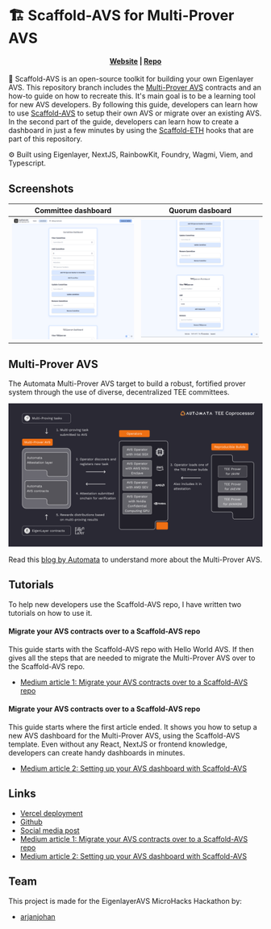 # 🏗 Scaffold-AVS for Multi-Prover AVS

<h4 align="center">
  <a href="https://scaffold-multi-prover-avs.vercel.app/">Website</a> |
  <a href="https://github.com/arjanjohan/scaffold-avs/tree/multi-prover-avs">Repo</a>
</h4>

🔧 Scaffold-AVS is an open-source toolkit for building your own Eigenlayer AVS. This repository branch includes the [Multi-Prover AVS](https://github.com/automata-network/multi-prover-avs/) contracts and an how-to guide on how to recreate this. It's main goal is to be a learning tool for new AVS developers. By following this guide, developers can learn how to use [Scaffold-AVS](https://github.com/automata-network/multi-prover-avs) to setup their own AVS or migrate over an existing AVS. In the second part of the guide, developers can learn how to create a dashboard in just a few minutes by using the [Scaffold-ETH](https://scaffoldeth.io/) hooks that are part of this repository. 

⚙️ Built using Eigenlayer, NextJS, RainbowKit, Foundry, Wagmi, Viem, and Typescript.

## Screenshots

| Committee dashboard                   | Quorum dasboard                     |
| --------------------------------- | --------------------------------- |
| ![dashboard 3](screenshots/3.png) | ![dashboard 4](screenshots/4.png) |

## Multi-Prover AVS
The Automata Multi-Prover AVS target to build a robust, fortified prover system through the use of diverse, decentralized TEE committees.

![Automata Multi-Prover AVS Design](/multiprover-design.png)

Read this [blog by Automata](https://atanetwork.notion.site/Multi-Prover-AVS-with-TEE-545319c42885489196142d966f0ede86) to understand more about the Multi-Prover AVS.

## Tutorials

To help new developers use the Scaffold-AVS repo, I have written two tutorials on how to use it.

#### Migrate your AVS contracts over to a Scaffold-AVS repo
This guide starts with the Scaffold-AVS repo with Hello World AVS. If then gives all the steps that are needed to migrate the Multi-Prover AVS over to the Scaffold-AVS repo.
- [Medium article 1: Migrate your AVS contracts over to a Scaffold-AVS repo](https://medium.com/@arjanjohan/migrate-your-avs-contracts-over-to-a-scaffold-avs-repo-3c3f8cbf9488)

#### Migrate your AVS contracts over to a Scaffold-AVS repo
This guide starts where the first article ended. It shows you how to setup a new AVS dashboard for the Multi-Prover AVS, using the Scaffold-AVS template. Even without any React, NextJS or frontend knowledge, developers can create handy dashboards in minutes.
- [Medium article 2: Setting up your AVS dashboard with Scaffold-AVS](https://medium.com/@arjanjohan/setting-up-your-avs-frontend-dashboard-with-scaffold-avs-733893366697)


## Links

- [Vercel deployment](https://scaffold-multi-prover-avs.vercel.app/)
- [Github](https://github.com/arjanjohan/scaffold-avs/tree/multi-prover-avs)
- [Social media post](https://x.com/arjanjohan/status/1802656725373260113)
- [Medium article 1: Migrate your AVS contracts over to a Scaffold-AVS repo](https://medium.com/@arjanjohan/migrate-your-avs-contracts-over-to-a-scaffold-avs-repo-3c3f8cbf9488)
- [Medium article 2: Setting up your AVS dashboard with Scaffold-AVS](https://medium.com/@arjanjohan/setting-up-your-avs-frontend-dashboard-with-scaffold-avs-733893366697)

## Team

This project is made for the EigenlayerAVS MicroHacks Hackathon by:

- [arjanjohan](https://x.com/arjanjohan/)
